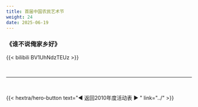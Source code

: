 ```yaml
---
title: 首届中国农民艺术节
weight: 24
date: 2025-06-19
---
```


### 《谁不说俺家乡好》

{{< bilibili BV1UhNdzTEUz >}}




<br>
<hr>
<br>

{{< hextra/hero-button text="◀ 返回2010年度活动表 ▶ " link="../" >}}